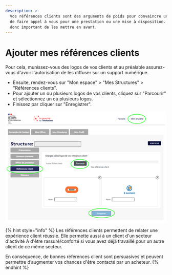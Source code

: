 ```yaml
---
description: >-
  Vos références clients sont des arguments de poids pour convaincre un acheteur
  de faire appel à vous pour une prestation ou une mise à disposition. Il est
  donc important de les mettre en avant.
---
```


# Ajouter mes références clients

Pour cela, munissez-vous des logos de vos clients et au préalable assurez-vous d'avoir l'autorisation de les diffuser sur un support numérique.

* Ensuite, rendez-vous sur "Mon espace" &gt; "Mes Structures" &gt; "Références clients".
* Pour ajouter un ou plusieurs logos de vos clients, cliquez sur "Parcourir" et sélectionnez un ou plusieurs logos.
* Finissez par cliquer sur "Enregistrer".

![](../../../.gitbook/assets/image%20%28116%29.png)

{% hint style="info" %}
Les références clients permettent de relater une expérience client réussie. Elle permette aussi à un client d'un secteur d'activité A d'être rassuré/conforté si vous avez déjà travaillé pour un autre client de ce même secteur.

En conséquence, de bonnes références client sont persuasives et peuvent permettre d’augmenter vos chances d'être contacté par un acheteur.
{% endhint %}

